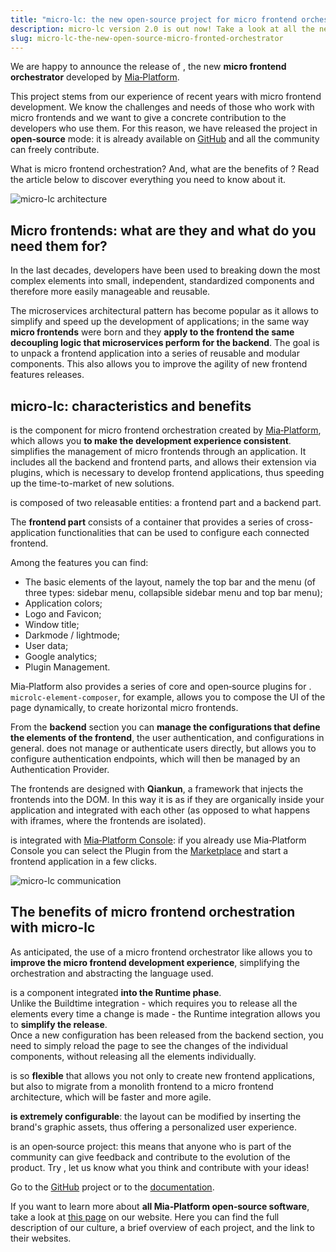 ```yaml
---
title: "micro-lc: the new open-source project for micro frontend orchestration"
description: micro-lc version 2.0 is out now! Take a look at all the new features and improvements.
slug: micro-lc-the-new-open-source-micro-fronted-orchestrator
---
```


<head>
    <link rel="canonical" href="https://blog.mia-platform.eu/en/micro-lc-the-new-open-source-micro-fronted-orchestrator" />
</head>

We are happy to announce the release of <micro-lc></micro-lc>, the new **micro frontend orchestrator** developed by [Mia‑Platform](https://mia-platform.eu).

This project stems from our experience of recent years with micro frontend development. We know the challenges and needs of those who work with micro frontends and we want to give a concrete contribution to the developers who use them. For this reason, we have released the project in **open‑source** mode: it is already available on [GitHub](https://github.com/micro-lc/micro-lc) and all the community can freely contribute.

What is micro frontend orchestration? And, what are the benefits of <micro-lc></micro-lc>? Read the article below to discover everything you need to know about it.

![micro-lc architecture](/img/blog/microlc_architecture.png)

## Micro frontends: what are they and what do you need them for?

In the last decades, developers have been used to breaking down the most complex elements into small, independent, standardized components and therefore more easily manageable and reusable.

The microservices architectural pattern has become popular as it allows to simplify and speed up the development of applications; in the same way **micro frontends** were born and they **apply to the frontend the same decoupling logic that microservices perform for the backend**. The goal is to unpack a frontend application into a series of reusable and modular components. This also allows you to improve the agility of new frontend features releases.

## micro-lc: characteristics and benefits

<micro-lc></micro-lc> is the component for micro frontend orchestration created by [Mia‑Platform](https://mia-platform.eu), which allows you **to make the development experience consistent**. <micro-lc></micro-lc> simplifies the management of micro frontends through an application. It includes all the backend and frontend parts, and allows their extension via plugins, which is necessary to develop frontend applications, thus speeding up the time-to-market of new solutions.

<micro-lc></micro-lc> is composed of two releasable entities: a frontend part and a backend part.

The **frontend part** consists of a container that provides a series of cross-application functionalities that can be used to configure each connected frontend.

Among the features you can find:

- The basic elements of the layout, namely the top bar and the menu (of three types: sidebar menu, collapsible sidebar menu and top bar menu);
- Application colors;
- Logo and Favicon;
- Window title;
- Darkmode / lightmode;
- User data;
- Google analytics;
- Plugin Management.

Mia‑Platform also provides a series of core and open‑source plugins for <micro-lc></micro-lc>.  
`microlc-element-composer`, for example, allows you to compose the UI of the page dynamically, to create horizontal micro frontends.

From the **backend** section you can **manage the configurations that define the elements of the frontend**, the user authentication, and configurations in general.
<micro-lc></micro-lc> does not manage or authenticate users directly, but allows you to configure authentication endpoints, which will then be managed by an Authentication Provider.

The frontends are designed with **Qiankun**, a framework that injects the frontends into the DOM. In this way it is as if they are organically inside your application and integrated with each other (as opposed to what happens with iframes, where the frontends are isolated).

<micro-lc></micro-lc> is integrated with [Mia‑Platform Console](https://mia-platform.eu/platform/console/): if you already use Mia‑Platform Console you can select the Plugin from the [Marketplace](https://mia-platform.eu/platform/mia-platform-marketplace/) and start a frontend application in a few clicks.

![micro-lc communication](/img/blog/microlc-communication.png)

## The benefits of micro frontend orchestration with micro-lc

As anticipated, the use of a micro frontend orchestrator like <micro-lc></micro-lc> allows you to **improve the micro frontend development experience**, simplifying the orchestration and abstracting the language used.

<micro-lc></micro-lc> is a component integrated **into the Runtime phase**.  
Unlike the Buildtime integration - which requires you to release all the elements every time a change is made - the Runtime integration allows you to **simplify the release**.  
Once a new configuration has been released from the backend section, you need to simply reload the page to see the changes of the individual components, without releasing all the elements individually.

<micro-lc></micro-lc> is so **flexible** that allows you not only to create new frontend applications, but also to migrate from a monolith frontend to a micro frontend architecture, which will be faster and more agile.

<micro-lc></micro-lc> **is extremely configurable**: the layout can be modified by inserting the brand's graphic assets, thus offering a personalized user experience.

<micro-lc></micro-lc> is an open‑source project: this means that anyone who is part of the community can give feedback and contribute to the evolution of the product. Try <micro-lc></micro-lc>, let us know what you think and contribute with your ideas!

Go to the [GitHub](https://github.com/micro-lc/micro-lc) project or to the [documentation](https://micro-lc.io/docs).

If you want to learn more about **all Mia‑Platform open‑source software**, take a look at [this page](https://mia-platform.eu/dev/open-source-projects-software/) on our website. Here you can find the full description of our culture, a brief overview of each project, and the link to their websites.
